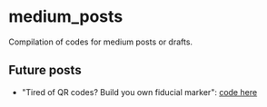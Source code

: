 # medium_posts
Compilation of codes for medium posts or drafts.

## Future posts
- "Tired of QR codes? Build you own fiducial marker": [code here](fiducial_marker/python)


